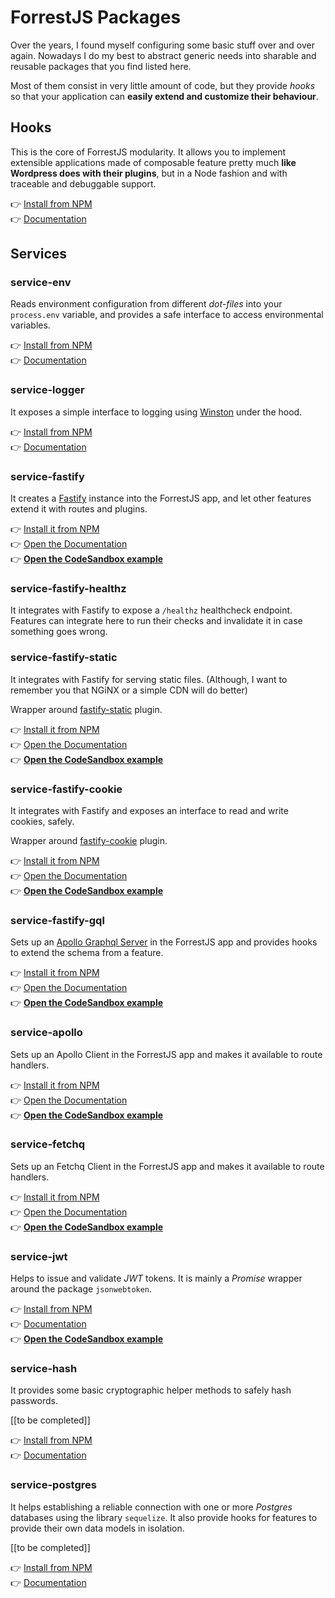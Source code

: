 # ForrestJS Packages

Over the years, I found myself configuring some basic stuff over and over again.
Nowadays I do my best to abstract generic needs into sharable and reusable packages
that you find listed here.

Most of them consist in very little amount of code, but they provide _hooks_ so that
your application can **easily extend and customize their behaviour**.

## Hooks

This is the core of ForrestJS modularity. It allows you to implement extensible applications made of composable feature pretty much **like Wordpress does with their plugins**, but in a Node fashion and with
traceable and debuggable support.

👉 [Install from NPM](https://www.npmjs.com/package/@forrestjs/hooks)<br>
👉 [Documentation](https://github.com/forrestjs/forrestjs/blob/master/packages/hooks/README.md#readme)

## Services

### service-env

Reads environment configuration from different _dot-files_ into your `process.env` variable, and provides a safe interface to access environmental variables.

👉 [Install from NPM](https://www.npmjs.com/package/@forrestjs/service-env)<br>
👉 [Documentation](https://github.com/forrestjs/forrestjs/blob/master/packages/service-env/README.md#readme)

### service-logger

It exposes a simple interface to logging using [Winston](https://www.npmjs.com/package/winston) under the hood.

👉 [Install from NPM](https://www.npmjs.com/package/@forrestjs/service-logger)<br>
👉 [Documentation](https://github.com/forrestjs/forrestjs/blob/master/packages/service-logger/README.md#readme)

### service-fastify

It creates a [Fastify](https://www.fastify.io/) instance into the ForrestJS app, and let other features extend it with routes and plugins.

👉 [Install it from NPM](https://www.npmjs.com/package/@forrestjs/service-fastify)  
👉 [Open the Documentation](https://github.com/forrestjs/forrestjs/blob/master/packages/service-fastify/README.md#readme)  
👉 [**Open the CodeSandbox example**](https://codesandbox.io/s/service-fastify-th8dq)

### service-fastify-healthz

It integrates with Fastify to expose a `/healthz` healthcheck endpoint. Features can integrate here to run their checks and invalidate it in case something goes wrong.

### service-fastify-static

It integrates with Fastify for serving static files. (Although, I want to remember you that NGiNX or a simple CDN will do better)

Wrapper around [fastify-static](https://www.npmjs.com/package/fastify-static) plugin.

👉 [Install it from NPM](https://www.npmjs.com/package/@forrestjs/service-fastify-static)  
👉 [Open the Documentation](https://github.com/forrestjs/forrestjs/blob/master/packages/service-fastify-static/README.md#readme)  
👉 [**Open the CodeSandbox example**](https://codesandbox.io/s/service-fastify-static-6u8mm)

### service-fastify-cookie

It integrates with Fastify and exposes an interface to read and write cookies, safely.

Wrapper around [fastify-cookie](https://github.com/fastify/fastify-cookie) plugin.

👉 [Install it from NPM](https://www.npmjs.com/package/@forrestjs/service-fastify-cookie)  
👉 [Open the Documentation](https://github.com/forrestjs/forrestjs/blob/master/packages/service-fastify-cookie/README.md#readme)  
👉 [**Open the CodeSandbox example**](https://codesandbox.io/s/service-fastify-cookie-pq2m0)

### service-fastify-gql

Sets up an [Apollo Graphql Server](https://www.apollographql.com/docs/apollo-server/)
in the ForrestJS app and provides hooks to extend the schema from a feature.

👉 [Install it from NPM](https://www.npmjs.com/package/@forrestjs/service-fastify-gql)  
👉 [Open the Documentation](https://github.com/forrestjs/forrestjs/blob/master/packages/service-fastify-gql/README.md#readme)  
👉 [**Open the CodeSandbox example**](https://codesandbox.io/s/service-fastify-gql-3ijs6)

### service-apollo

Sets up an Apollo Client in the ForrestJS app and makes it available to route handlers.

👉 [Install it from NPM](https://www.npmjs.com/package/@forrestjs/service-fastify-apollo)  
👉 [Open the Documentation](https://github.com/forrestjs/forrestjs/blob/master/packages/service-fastify-apollo/README.md#readme)  
👉 [**Open the CodeSandbox example**](https://codesandbox.io/s/service-fastify-apollo-80oug)

### service-fetchq

Sets up an Fetchq Client in the ForrestJS app and makes it available to route handlers.

👉 [Install it from NPM](https://www.npmjs.com/package/@forrestjs/service-fastify-fetchq)  
👉 [Open the Documentation](https://github.com/forrestjs/forrestjs/blob/master/packages/service-fastify-fetchq/README.md#readme)  
👉 [**Open the CodeSandbox example**](https://codesandbox.io/s/service-fastify-fetchq-0by8x)

### service-jwt

Helps to issue and validate _JWT_ tokens. It is mainly a _Promise_ wrapper around the
package `jsonwebtoken`.

👉 [Install from NPM](https://www.npmjs.com/package/@forrestjs/service-jwt)  
👉 [Documentation](https://github.com/forrestjs/forrestjs/blob/master/packages/service-jwt/README.md#readme)  
👉 [**Open the CodeSandbox example**](https://codesandbox.io/s/service-fastify-jwt-fnfqc)

### service-hash

It provides some basic cryptographic helper methods to safely hash passwords.

[[to be completed]]

👉 [Install from NPM](https://www.npmjs.com/package/@forrestjs/service-hash)<br>
👉 [Documentation](https://github.com/forrestjs/forrestjs/blob/master/packages/service-hash/README.md#readme)

### service-postgres

It helps establishing a reliable connection with one or more _Postgres_ databases using the
library `sequelize`. It also provide hooks for features to provide their own data models in
isolation.

[[to be completed]]

👉 [Install from NPM](https://www.npmjs.com/package/@forrestjs/service-postgres)<br>
👉 [Documentation](https://github.com/forrestjs/forrestjs/blob/master/packages/service-postgres/README.md#readme)
